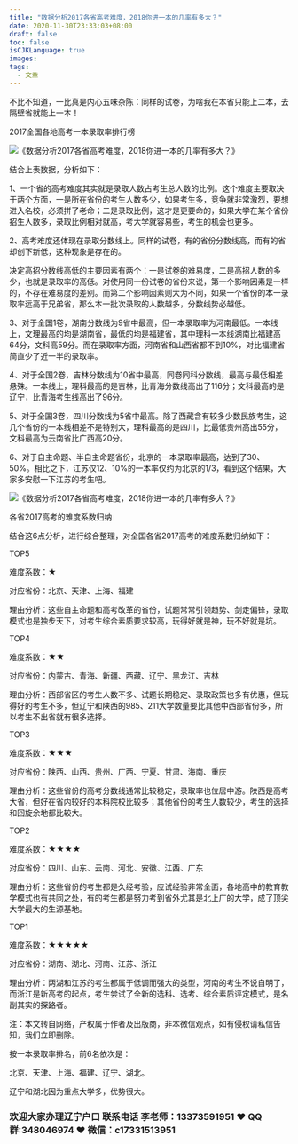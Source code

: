 ```yaml
---
title: "数据分析2017各省高考难度，2018你进一本的几率有多大？"
date: 2020-11-30T23:33:03+08:00
draft: false
toc: false
isCJKLanguage: true
images:
tags: 
  - 文章
---
```




不比不知道，一比真是内心五味杂陈：同样的试卷，为啥我在本省只能上二本，去隔壁省就能上一本！

2017全国各地高考一本录取率排行榜



![《数据分析2017各省高考难度，2018你进一本的几率有多大？》](https://mmbiz.qpic.cn/mmbiz_gif/dpC8DNj6MApicmMrV7Fw942iaqNH9BBhCZkpicnrKiaxEjdJYF2xmjDuBEibRadMCVc8GndVKmicOJTuDWXOe2uvwLGQ/640?wx_fmt=gif&tp=webp&wxfrom=5&wx_lazy=1)

结合上表数据，分析如下：

1、一个省的高考难度其实就是录取人数占考生总人数的比例。这个难度主要取决于两个方面，一是所在省份的考生人数多少，如果考生多，竞争就非常激烈，要想进入名校，必须拼了老命；二是录取比例，这才是更要命的，如果大学在某个省份招生人数多，录取比例相对就高，考大学就容易些，考生的机会也更多。

2、高考难度还体现在录取分数线上。同样的试卷，有的省份分数线高，而有的省却创下新低，这种现象是存在的。

决定高招分数线高低的主要因素有两个：一是试卷的难易度，二是高招人数的多少，也就是录取率的高低。对使用同一份试卷的省份来说，第一个影响因素是一样的，不存在难易度的差别。而第二个影响因素则大为不同，如果一个省份的本一录取率远高于兄弟省，那么本一批次录取的人数越多，分数线势必越低。

3、对于全国1卷，湖南分数线为9省中最高，但一本录取率为河南最低。一本线上，文理最高的均是湖南省，最低的均是福建省，其中理科一本线湖南比福建高64分，文科高59分。而在录取率方面，河南省和山西省都不到10%，对比福建省简直少了近一半的录取率。

4、对于全国2卷，吉林分数线为10省中最高，同卷同科分数线，最高与最低相差悬殊。一本线上，理科最高的是吉林，比青海分数线高出了116分；文科最高的是辽宁，比青海考生线高出了96分。

5、对于全国3卷，四川分数线为5省中最高。除了西藏含有较多少数民族考生，这几个省份的一本线相差不是特别大，理科最高的是四川，比最低贵州高出55分，文科最高为云南省比广西高20分。

6、对于自主命题、半自主命题省份，北京的一本录取率最高，达到了30、50%。相比之下，江苏仅12、10%的一本率仅约为北京的1/3，看到这个结果，大家多安慰一下江苏的考生吧。

![《数据分析2017各省高考难度，2018你进一本的几率有多大？》](https://mmbiz.qpic.cn/mmbiz_gif/dpC8DNj6MApicmMrV7Fw942iaqNH9BBhCZkpicnrKiaxEjdJYF2xmjDuBEibRadMCVc8GndVKmicOJTuDWXOe2uvwLGQ/640?wx_fmt=gif&tp=webp&wxfrom=5&wx_lazy=1)

各省2017高考的难度系数归纳

结合这6点分析，进行综合整理，对全国各省2017高考的难度系数归纳如下：

TOP5

难度系数：★

对应省份：北京、天津、上海、福建

理由分析：这些自主命题和高考改革的省份，试题常常引领趋势、剑走偏锋，录取模式也是独步天下，对考生综合素质要求较高，玩得好就是神，玩不好就是坑。

TOP4

难度系数：★★

对应省份：内蒙古、青海、新疆、西藏、辽宁、黑龙江、吉林

理由分析：西部省区的考生人数不多、试题长期稳定、录取政策也多有优惠，但玩得好的考生不多，但辽宁和陕西的985、211大学数量要比其他中西部省份多，所以考生不出省就有很多选择。

TOP3

难度系数：★★★

对应省份：陕西、山西、贵州、广西、宁夏、甘肃、海南、重庆

理由分析：这些省份的高考分数线通常比较稳定，录取率也位居中游。陕西是高考大省，但好在省内较好的本科院校比较多；其他省份的考生人数较少，考生的选择和回旋余地都比较大。

TOP2

难度系数：★★★★

对应省份：四川、山东、云南、河北、安徽、江西、广东

理由分析：这些省份的考生都是久经考验，应试经验非常全面，各地高中的教育教学模式也有共同之处，有的考生都是努力考到省外尤其是北上广的大学，成了顶尖大学最大的生源基地。

TOP1

难度系数：★★★★★

对应省份：湖南、湖北、河南、江苏、浙江

理由分析：两湖和江苏的考生都属于低调而强大的类型，河南的考生不说自明了，而浙江是新高考的起点，考生尝试了全新的选科、选考、综合素质评定模式，是名副其实的探路者。

注：本文转自网络，产权属于作者及出版商，非本微信观点，如有侵权请私信告知，我们立即删除。

 

按一本录取率排名，前6名依次是：

北京、天津、上海、福建、辽宁、湖北。

辽宁和湖北因为重点大学多，优势很大。

### 欢迎大家办理辽宁户口 联系电话 李老师：13373591951 ❤️ QQ群:348046974 ❤️ 微信：c17331513951 

